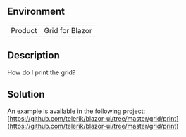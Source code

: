 
## Environment

<table>
<tbody>
<tr>
<td>Product</td>
<td>Grid for Blazor</td>
</tr>
</tbody>
</table>

## Description

How do I print the grid?

## Solution

An example is available in the following project: [https://github.com/telerik/blazor-ui/tree/master/grid/print](https://github.com/telerik/blazor-ui/tree/master/grid/print)
